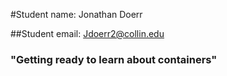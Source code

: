 #Student name: Jonathan Doerr

##Student email: Jdoerr2@collin.edu

### "Getting ready to learn about containers"



